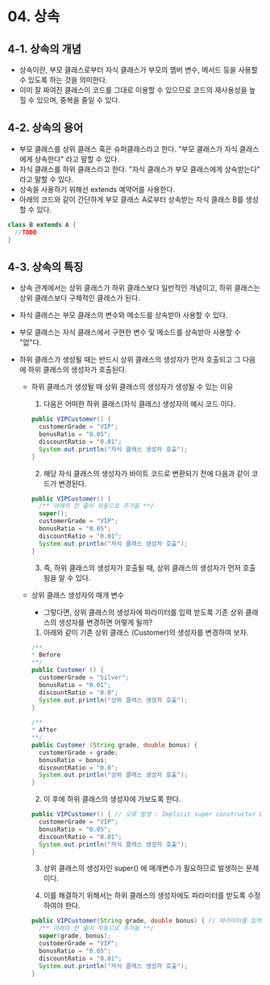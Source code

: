 # 04. 상속

## 4-1. 상속의 개념
- 상속이란, 부모 클래스로부터 자식 클래스가 부모의 멤버 변수, 메서드 등을 사용할 수 있도록 하는 것을 의미한다.
- 이미 잘 짜여진 클래스이 코드를 그대로 이용할 수 있으므로 코드의 재사용성을 높힐 수 있으며, 중복을 줄일 수 있다.

## 4-2. 상속의 용어
- 부모 클래스를 상위 클래스 혹은 슈퍼클래스라고 한다. "부모 클래스가 자식 클래스에게 상속한다" 라고 말할 수 있다.
- 자식 클래스를 하위 클래스라고 한다. "자식 클래스가 부모 클래스에게 상속받는다" 라고 말할 수 있다.
- 상속을 사용하기 위해선 extends 예약어를 사용한다. 
- 아래의 코드와 같이 간단하게 부모 클래스 A로부터 상속받는 자식 클래스 B를 생성할 수 있다.
``` java
class B extends A {
  //TODO 
}
```

## 4-3. 상속의 특징
- 상속 관계에서는 상위 클래스가 하위 클래스보다 일반적인 개념이고, 하위 클래스는 상위 클래스보다 구체적인 클래스가 된다.
- 자식 클래스는 부모 클래스의 변수와 메소드를 상속받아 사용할 수 있다.
- 부모 클래스는 자식 클래스에서 구현한 변수 및 메소드를 상속받아 사용할 수 "없"다.
- 하위 클래스가 생성될 때는 반드시 상위 클래스의 생성자가 먼저 호출되고 그 다음에 하위 클래스의 생성자가 호출된다.
  
  * 하위 클래스가 생성될 때 상위 클래스의 생성자가 생성될 수 있는 이유
    1. 다음은 어떠한 하위 클래스(자식 클래스) 생성자의 예시 코드 이다.  
    ``` java
    public VIPCustomer() {
      customerGrade = "VIP";
      bonusRatio = "0.05";
      discountRatio = "0.01";
      System.out.println("자식 클래스 생성자 호출");
    }
    ```
    
    2. 해당 자식 클래스의 생성자가 바이트 코드로 변환되기 전에 다음과 같이 코드가 변경된다.
    ``` java
    public VIPCustomer() {
      /** 아래의 한 줄이 자동으로 추가됨 **/
      super();
      customerGrade = "VIP";
      bonusRatio = "0.05";
      discountRatio = "0.01";
      System.out.println("자식 클래스 생성자 호출");
    }
    ```
  
    3. 즉, 하위 클래스의 생성자가 호출될 때, 상위 클래스의 생성자가 먼저 호출됨을 알 수 있다.

  * 상위 클래스 생성자의 매개 변수
    - 그렇다면, 상위 클래스의 생성자에 파라미터를 입력 받도록 기존 상위 클래스의 생성자를 변경하면 어떻게 될까?
    1. 아래와 같이 기존 상위 클래스 (Customer)의 생성자를 변경하여 보자.
    ``` java
    /**
    * Before
    **/
    public Customer () {
      customerGrade = "Silver";
      bonusRatio = "0.01";
      discountRatio = "0.0";
      System.out.println("상위 클래스 생성자 호출");
    }
   
    /**
    * After
    **/
    public Customer (String grade, double bonus) {
      customerGrade = grade;
      bonusRatio = bonus;
      discountRatio = "0.0";
      System.out.println("상위 클래스 생성자 호출");
    }
    ```
    
    2. 이 후에 하위 클래스의 생성자에 가보도록 한다.
    ``` java
    public VIPCustomer() { // 오류 발생 : Implicit super constructor Customer() is undifined. 
      customerGrade = "VIP";
      bonusRatio = "0.05";
      discountRatio = "0.01";
      System.out.println("자식 클래스 생성자 호출");
    }
    ```
    
    3. 상위 클래스의 생성자인 super() 에 매개변수가 필요하므로 발생하는 문제이다.


    4. 이를 해결하기 위해서는 하위 클래스의 생성자에도 파라미터를 받도록 수정하여야 한다.
    ``` java
    public VIPCustomer(String grade, double bonus) { // 파라미터를 입력받도록 수정
      /** 아래의 한 줄이 자동으로 추가됨 **/
      super(grade, bonus);
      customerGrade = "VIP";
      bonusRatio = "0.05";
      discountRatio = "0.01";
      System.out.println("자식 클래스 생성자 호출");
    }
    ```

